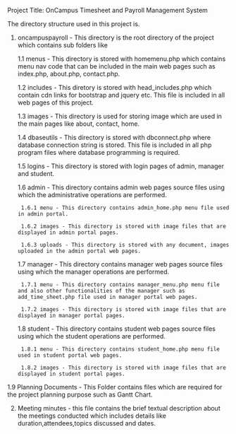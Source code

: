 Project Title: OnCampus Timesheet and Payroll Management System

The directory structure used in this project is.

1. oncampuspayroll - This directory is the root directory of the project which contains sub folders like

	1.1 menus - This directory is stored with homemenu.php which contains menu nav code that can be included in the main 
						web pages such as index.php, about.php, contact.php.

	1.2 includes - This diretory is stored with head_includes.php which contain cdn links for bootstrap and jquery etc.  This file
						is included in all web pages of this project.

	1.3 images - This directory is used for storing image which are used in the main pages like about, contact, home.
	
	1.4 dbaseutils - This directory is stored with dbconnect.php where database connection string is stored.  This file is included
							in all php program files where database programming is required.
							
	1.5 logins - This directory is stored with login pages of admin, manager and student.
	
	1.6 admin - This directory contains admin web pages source files using which the administrative operations are performed.
	
		1.6.1 menu - This directory contains admin_home.php menu file used in admin portal.
		
		1.6.2 images - This directory is stored with image files that are displayed in admin portal pages.	
		
		1.6.3 uploads - This directory is stored with any document, images uploaded in the admin portal web pages.
		
	1.7 manager - This directory contains manager web pages source files using which the manager operations are performed.
	
		1.7.1 menu - This directory contains manager_menu.php menu file and also other functionalities of the manager such as add_time_sheet.php file used in manager portal web pages.
		
		1.7.2 images - This directory is stored with image files that are displayed in manager portal pages.	
	
	1.8 student - This directory contains student web pages source files using which the student operations are performed.
	
		1.8.1 menu - This directory contains student_home.php menu file used in student portal web pages.
		
		1.8.2 images - This directory is stored with image files that are displayed in student portal pages.	
      
1.9 Planning Documents - This Folder contains files which are required for the project planning purpose such as Gantt Chart.

2.  Meeting minutes - this file contains the brief textual description about the meetings conducted which includes details like duration,attendees,topics discussed and dates.
